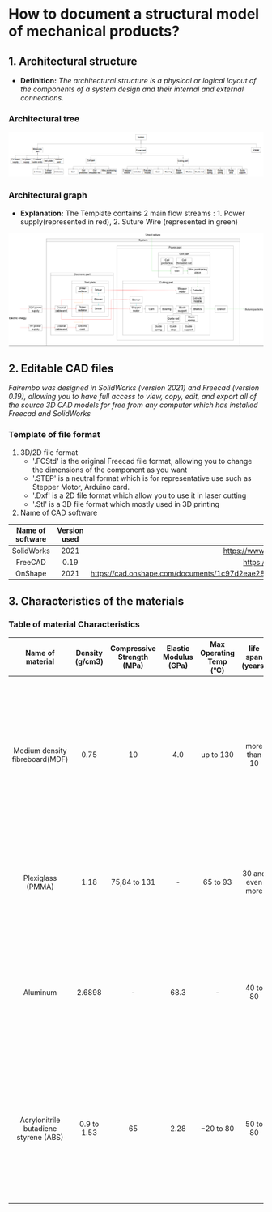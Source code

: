 # How to document a structural model of mechanical products? 

 ## 1. Architectural structure

- **Definition:** *The architectural structure is a physical or logical layout of the components of a system design and their internal and external connections.*

 ### Architectural tree
 
<p align="center">
  <img src="https://github.com/TomGosnik/FairEmbo-Project/blob/main/Source/Pictures/Design_Structural%20model_Mechanics_Architectural%20tree.png" />
</p>
 
   ### Architectural graph
 

 - **Explanation:** The Template contains 2 main flow streams : 1. Power supply(represented in red), 2. Suture Wire (represented in green)
 

<p align="center">
  <img src="https://github.com/TomGosnik/FairEmbo-Project/blob/main/Source/Pictures/Design_Structural%20model_Mechanics_Architectural%20graph.png" />
</p>

 
  
 
## 2. Editable CAD files
 *Fairembo was designed in SolidWorks (version 2021) and Freecad (version 0.19), allowing you to have full access to view, copy, edit, and export all of the source 3D CAD models for free from any computer which has installed Freecad and SolidWorks* 

  ### Template of file format

  1. 3D/2D file format
     * '.FCStd' is the original Freecad file format, allowing you to change the dimensions of the component as you want
     * '.STEP' is a neutral format which is for representative use such as Stepper Motor, Arduino card.
     * '.Dxf' is a 2D file format which allow you to use it in laser cutting
     * '.Stl' is a 3D file format which mostly used in 3D printing
  2. Name of CAD software

 Name of software | Version used | Download link 
|:---:|:---:|:---:|
SolidWorks | 2021 | https://www.solidworks.com/sw/support/downloads.htm 
FreeCAD| 0.19 | https://www.freecadweb.org/downloads.php
OnShape | 2021 |https://cad.onshape.com/documents/1c97d2eae284a43686a399bf/w/0fb098345c6d2285c3f1eb61/e/92be17f8a49da64bbd5fd24f
 
## 3. Characteristics of the materials
  
   ### Table of material Characteristics
 
 Name of material |	Density (g/cm3) |	Compressive Strength (MPa) |	Elastic Modulus (GPa) | Max Operating Temp (°C) | life span (years) | Price(european region) |	 Advantage |  Disadvantage |	link of reference 
|:---:|:---:|:---:|:---:|:---:|:---:|:---:|:---:|:---:|:---:|
Medium density fibreboard(MDF) | 0.75 | 10 | 4.0 | up to 130 | more than 10 | 7€ per m2 for thickness of 3mm | inexpensive, easy to recycle, solid, easy to manufacture (laser cutting, paint...) | heavy, absorb water faster than wood | [Medium Density Fiberboard](https://www.makeitfrom.com/material-properties/Medium-Density-Fiberboard-MDF/), [Physical and mechanical properties of MDF panels containing burned wood](https://www.researchgate.net/figure/Physical-and-mechanical-properties-of-MDF-panels-containing-burned-wood_tbl3_257485673), [Maximum core temperature (MCT) for MDF mats at various MCs](https://www.researchgate.net/figure/Maximum-core-temperature-MCT-for-MDF-mats-at-various-MCs_fig4_237372503), [Advantages & Disadvantages of MDF - Fiber Board](https://civiltoday.com/civil-engineering-materials/timber/163-advantages-and-disadvantages-of-mdf), [Price for MDF in France](https://www.smbois.com/panneaux-bois/panneaux-mdf/mdf.html)
Plexiglass (PMMA) | 1.18 | 75,84 to 131 | - | 65 to 93 | 30 and even more | 25€ to 140€ per m2 for thickness from 1mm to 15mm | inexpensive, easy to manufacture (laser cutting, folding...), light | not resistant to heat | [Technical Data Sheet Plexiglass (PMMA)](https://laminatedplastics.com/plexiglass.pdf), [PLEXIGLAS®: A VALUABLE MATERIAL EVEN AFTER USE](https://www.plexiglas.de/en/sustainability/easy-to-recycle), [Acrylic advantages and disadvantages](https://plasticsheetsshop.co.uk/acrylic-advantages-and-disadvantages/#:~:text=Advantage%3A%20Plexiglass%20is%20hardwearing%20Acrylic%20sheet%20is%20very,same%20levels%20of%20thermal%20efficiency%20as%20standard%20glass), [plexiglas shop](https://www.plexiglas-shop.com/)
Aluminum | 2.6898 | - | 68.3 | - | 40 to 80 | 2.1€ to 3.5€ per Kg | lighter than other metal, easy to manufacture( lathe, milling..) | - | [Aluminium: Specifications, Properties, Classifications and Classes](https://www.azom.com/article.aspx?ArticleID=2863), [THE LIFESPAN AND RECYCLABILITY OF ALUMINIUM AND STAINLESS STEEL](https://www.metalswarehouse.co.uk/lifespan-recyclability-aluminium-steel/), [Aluminium Price Today](https://markets.businessinsider.com/commodities/aluminum-price/euro#:~:text=1%20Ton%20%3D%201%2C000%20Kilograms.%20%0AAluminium%20Price%20,%20%20%20Per%201%20Kilogram.%202.34%20EUR).
Acrylonitrile butadiene styrene (ABS) | 0.9 to 1.53 | 65 | 2.28 | −20 to 80 | 50 to 80 | 25$ per Kg | resistant to physical impact, easy to use for 3D print | inappropriate for high-temperature condition, high smoke generation when it burns| [ABS's properties from wiki](https://en.wikipedia.org/wiki/Acrylonitrile_butadiene_styrene), [Typical Compressive Yield Strength and Compressive Modulus of Polymers](https://matweb.com/reference/compressivestrength.aspx), [What is the average life expectancy of ABS pipe?](https://www.howtolookatahouse.com/Blog/Entries/2018/7/what-is-the-average-life-expectancy-of-abs-pipe-1.html#:~:text=The%20expected%20lifespan%20of%20ABS%20%28Acrylonitrile%20Butadiene%20Styrene%29,is%20expected%20to%20be%20similar%20to%20PVC%20pipe), [ABS plastic properties](https://adrecoplastics.co.uk/abs-plastic-properties/#:~:text=ABS%20has%20a%20low%20melting%20point%2C%20which%20enables,to%20withstand%20heavy%20use%20and%20adverse%20environmental%20conditions), [How Much Does 3D Printing Filament Cost](https://3dinsider.com/3d-printing-filament-cost/#:~:text=Regular%20PLA%20and%20ABS%20filament%20for%203D%20printing,amount.%20Not%20all%203D%20printing%20materials%20are%20equal).

 


